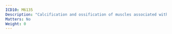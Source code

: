 ```yaml
---
ICD10: M6135
Description: "Calcification and ossification of muscles associated with burns: Pelvic region and thigh"
Matters: No
Weight: 0
---
```


